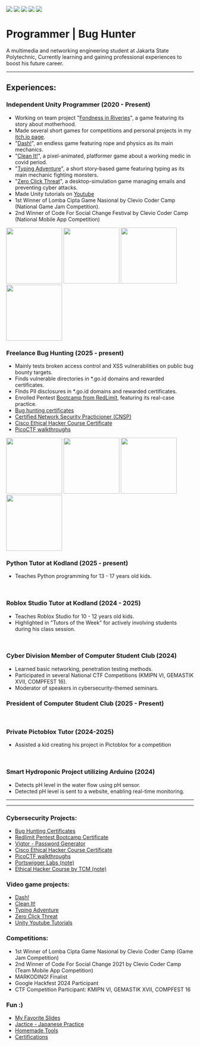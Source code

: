 <a href="https://linkedin.com/in/chandra-tritaqwa-ramadhan"><img src="https://img.shields.io/badge/-LinkedIn-0072b1?&style=for-the-badge&logo=linkedin&logoColor=white" /></a>
<a href="https://youtube.com/lolpotch"><img src="https://img.shields.io/badge/-YouTube-FF0000?&style=for-the-badge&logo=youtube&logoColor=white" /></a>
<a href="https://instagram.com/lolpotch"><img src="https://img.shields.io/badge/-Instagram-E4405F?&style=for-the-badge&logo=instagram&logoColor=white" /></a>
<a href="https://github.com/lolpotch"><img src="https://img.shields.io/badge/-GitHub-181717?style=for-the-badge&logo=GitHub&logoColor=white" /></a>
<a href="https://lolpotch.itch.io"><img src="https://img.shields.io/badge/-itch.io-FA5C5C?style=for-the-badge&logo=itch.io&logoColor=white" /></a><br>

# Programmer | Bug Hunter
A multimedia and networking engineering student at Jakarta State Polytechnic, Currently learning and gaining professional experiences to boost his future career.

---

## Experiences:

### Independent Unity Programmer (2020 - Present)
- Working on team project "[Fondness in Riveries](https://github.com/rifkisetiawan0101/Fondness-In-Riveries)", a game featuring its story about motherhood.
- Made several short games for competitions and personal projects in my [itch.io page](https://lolpotch.itch.io/).
- "[Dash!](https://lolpotch.itch.io/dash)", an endless game featuring rope and physics as its main mechanics.
- "[Clean It!](https://lolpotch.itch.io/clean-it)", a pixel-animated, platformer game about a working medic in covid period.
- "[Typing Adventure](https://lolpotch.itch.io/typing-adventure)", a short story-based game featuring typing as its main mechanic fighting monsters.
- "[Zero Click Threat](https://lolpotch.itch.io/zero-click-threat)", a desktop-simulation game managing emails and preventing cyber attacks.
- Made Unity tutorials on [Youtube](https://www.youtube.com/playlist?list=PLj8QP2AecOrRF9quEOtF7EuQU6pVwovjQ)
- 1st Winner of Lomba Cipta Game Nasional by Clevio Coder Camp (National Game Jam Competition).
- 2nd Winner of Code For Social Change Festival by Clevio Coder Camp (National Mobile App Competition)
<img src="https://github.com/user-attachments/assets/6f88b8bc-86ec-4915-88e2-b1ee723afd49" width="150"/>
<img src="https://github.com/user-attachments/assets/0d1b3b06-2c7e-46db-94ea-732d73e6f29c" width="150"/>
<img src="https://github.com/user-attachments/assets/5ce2b40b-68aa-4cfd-b244-5322e087f221" width="150"/>
<img src="https://github.com/user-attachments/assets/e0a7258c-bee6-42da-a000-daea0c6a9a97" width="150"/>


<br>


### Freelance Bug Hunting (2025 - present)
- Mainly tests broken access control and XSS vulnerabilities on public bug bounty targets.
- Finds vulnerable directories in *.go.id domains and rewarded certificates.
- FInds PII disclosures in *.go.id domains and rewarded certificates.
- Enrolled Pentest [Bootcamp from RedLimit](https://www.linkedin.com/posts/chandra-tritaqwa-ramadhan_activity-7295604269078953984-fMQK?utm_source=social_share_send&utm_medium=member_desktop_web&rcm=ACoAADtwr9wByyCc71TIJc6bnYCRw6_wh8xASXU), featuring its real-case practice.
- [Bug hunting certificates](https://www.linkedin.com/in/chandra-tritaqwa-ramadhan/recent-activity/documents/)
- [Certified Network Security Practicioner (CNSP)](https://candidate.speedexam.net/certificate.aspx?SSTATE=am4131EniU8ntjp4bO5mXZITQydM4ZOIBxOWM4NiMmKKYRBAfb4wuhG1R2cZxZqnu2C7VRBwfOcLGvQ7iB2Lflf5qmLM4nN9S85aqPFQSko=)
- [Cisco Ethical Hacker Course Certificate](https://www.credly.com/badges/2fb9d430-e2ad-4f0a-82fb-7cceca54f414/public_url)
- [PicoCTF walkthroughs](https://www.youtube.com/playlist?list=PLj8QP2AecOrTgQdxJ6rQ3hhjnMboQGR4W)
<img src="https://github.com/user-attachments/assets/5980bd7a-f3b0-4a22-b82c-2688041fe130" width="150"/>
<img src="https://github.com/user-attachments/assets/a9ff143e-efb3-4c2a-99df-119f454bfe6d" width="150"/>
<img src="https://github.com/user-attachments/assets/169650d4-34bc-4166-9f27-ca53447d2edb" width="150"/>

<img src="https://github.com/user-attachments/assets/7e8ac510-48ff-444e-9dbd-078a66ebb680" width="150"/>

<br>

### Python Tutor at Kodland (2025 - present)
- Teaches Python programming for 13 - 17 years old kids.
<br>

### Roblox Studio Tutor at Kodland (2024 - 2025)
- Teaches Roblox Studio for 10 - 12 years old kids.
- Highlighted in "Tutors of the Week" for actively involving students during his class session.
<br>

### Cyber Division Member of Computer Student Club (2024)
- Learned basic networking, penetration testing methods.
- Participated in several National CTF Competitions (KMIPN VI, GEMASTIK XVII, COMPFEST 16).
- Moderator of speakers in cybersecurity-themed seminars.
### President of Computer Student Club (2025 - Present)
<br>

### Private Pictoblox Tutor (2024-2025)
- Assisted a kid creating his project in Pictoblox for a competition 
<br>

### Smart Hydroponic Project utilizing Arduino (2024)
- Detects pH level in the water flow using pH sensor.
- Detected pH level is sent to a website, enabling real-time monitoring.

----------------
----------------

### Cybersecurity Projects:
- [Bug Hunting Certificates](https://www.linkedin.com/in/chandra-tritaqwa-ramadhan/recent-activity/documents/)
- [Redlimit Pentest Bootcamp Certificate](https://www.linkedin.com/in/chandra-tritaqwa-ramadhan/recent-activity/documents/)
- [Vigtor - Password Generator](https://github.com/Lolpotch/vigenere-cipher)
- [Cisco Ethical Hacker Course Certificate](https://www.credly.com/badges/2fb9d430-e2ad-4f0a-82fb-7cceca54f414/public_url)
- [PicoCTF walkthroughs](https://www.youtube.com/playlist?list=PLj8QP2AecOrTgQdxJ6rQ3hhjnMboQGR4W)
- [Portswigger Labs (note)](https://github.com/Lolpotch/keepnote-portswigger-labs)
- [Ethical Hacker Course by TCM (note)](https://github.com/Lolpotch/keepnote-cisco-ethical-hacker)

### Video game projects:
- [Dash!](https://lolpotch.itch.io/dash)
- [Clean It!](https://lolpotch.itch.io/clean-it)
- [Typing Adventure](https://lolpotch.itch.io/typing-adventure)
- [Zero Click Threat](https://lolpotch.itch.io/zero-click-threat)
- [Unity Youtube Tutorials](https://www.youtube.com/playlist?list=PLj8QP2AecOrRF9quEOtF7EuQU6pVwovjQ)

### Competitions:
- 1st Winner of Lomba Cipta Game Nasional by Clevio Coder Camp (Game Jam Competition)
- 2nd Winner of Code For Social Change 2021 by Clevio Coder Camp (Team Mobile App Competition)
- MARKODING! Finalist
- Google Hackfest 2024 Participant
- CTF Competition Participant: KMIPN VI, GEMASTIK XVII, COMPFEST 16

### Fun :)
- [My Favorite Slides](https://github.com/Lolpotch/my-favorite-slides)
- [Jactice - Japanese Practice](https://lolpotch.github.io/jactice/)
- [Homemade Tools](https://github.com/Lolpotch/homemade-tools)
- [Certifications](https://www.linkedin.com/in/chandra-tritaqwa-ramadhan/details/certifications/)
